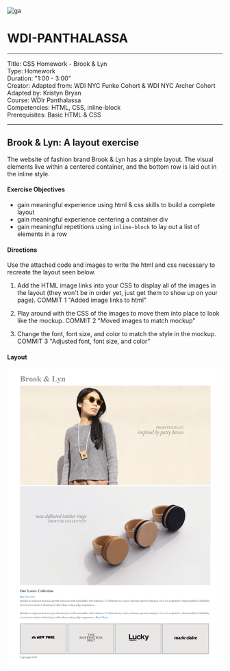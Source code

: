 ![ga](http://mobbook.generalassemb.ly/ga_cog.png)

# WDI-PANTHALASSA

---
Title: CSS Homework - Brook & Lyn<br>
Type: Homework<br>
Duration: "1:00 - 3:00" <br>
Creator:
    Adapted from: WDI NYC Funke Cohort & WDI NYC Archer Cohort<br>
    Adapted by: Kristyn Bryan <br>
    Course: WDIr Panthalassa<br>
Competencies: HTML, CSS, inline-block<br>
Prerequisites: Basic HTML & CSS

---


## Brook & Lyn: A layout exercise

The website of fashion brand Brook & Lyn has a simple layout. The visual elements live within a centered container, and the bottom row is laid out in the inline style.

#### Exercise Objectives

- gain meaningful experience using html & css skills to build a complete layout
- gain meaningful experience centering a container div
- gain meaningful repetitions using `inline-block` to lay out a list of elements in a row

#### Directions

Use the attached code and images to write the html and css necessary to recreate the layout seen below.

1. Add the HTML image links into your CSS to display all of the images in the layout (they won't be in order yet, just get them to show up on your page).
COMMIT 1
"Added image links to html"

2. Play around with the CSS of the images to move them into place to look like the mockup.
COMMIT 2
"Moved images to match mockup"

3. Change the font, font size, and color to match the style in the mockup.
COMMIT 3
"Adjusted font, font size, and color"

#### Layout

![image](mockup.png)
